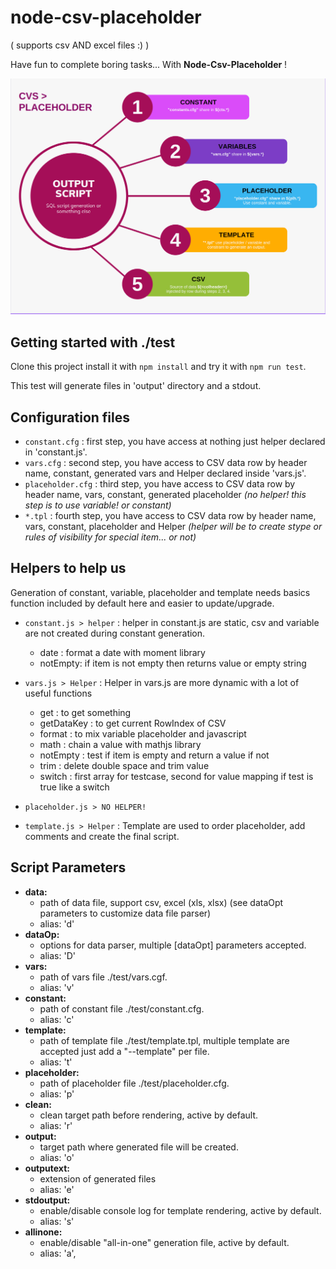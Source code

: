# node-csv-placeholder

( supports csv AND excel files :)  )

Have fun to complete boring tasks... With __Node-Csv-Placeholder__ !

<img src="csv_placeholder_diagram.png" />


## Getting started with ./test

Clone this project install it with ``npm install`` and try it with ``npm run test``.

This test will generate files in 'output' directory and a stdout.


## Configuration files

- ``constant.cfg`` : first step, you have access at nothing just helper declared in 'constant.js'.
- ``vars.cfg`` : second step, you have access to CSV data row by header name, constant, generated vars and Helper declared inside 'vars.js'.
- ``placeholder.cfg`` : third step, you have access to CSV data row by header name, vars, constant, generated placeholder _(no helper! this step is to use variable! or constant)_
- ``*.tpl`` : fourth step, you have access to CSV data row by header name, vars, constant, placeholder and Helper _(helper will be to create stype or rules of visibility for special item... or not)_


## Helpers to help us

Generation of constant, variable, placeholder and template needs basics function included by default here and easier to update/upgrade.

- ``constant.js > helper`` : helper in constant.js are static, csv and variable are not created during constant generation.
  - date : format a date with moment library
  - notEmpty: if item is not empty then returns value or empty string

- ``vars.js > Helper`` : Helper in vars.js are more dynamic with a lot of useful functions
  - get : to get something
  - getDataKey : to get  current RowIndex of CSV
  - format : to mix variable placeholder and javascript
  - math : chain a value with mathjs library
  - notEmpty : test if item is empty and return a value if not
  - trim : delete double space and trim value
  - switch : first array for testcase, second for value mapping if test is true like a switch
  
- ``placeholder.js > NO HELPER!``

- ``template.js > Helper`` : Template are used to order placeholder, add comments and  create the final script.

## Script Parameters

- __data:__
  - path of data file, support csv, excel (xls, xlsx) (see dataOpt parameters to customize data file parser)
  - alias: 'd'
- __dataOp:__
  - options for data parser, multiple [dataOpt] parameters accepted.
  - alias: 'D'
- __vars:__
  - path of vars file ./test/vars.cgf.
  - alias: 'v'
- __constant:__
  - path of constant file ./test/constant.cfg.
  - alias: 'c'
- __template:__
  - path of template file ./test/template.tpl, multiple template are accepted just add a "--template" per file.
  - alias: 't'
- __placeholder:__
  - path of placeholder file ./test/placeholder.cfg.
  - alias: 'p'
- __clean:__
  - clean target path before rendering, active by default.
  - alias: 'r'
- __output:__
  - target path where generated file will be created.
  - alias: 'o'
- __outputext:__
  - extension of generated files
  - alias: 'e'
- __stdoutput:__
  - enable/disable console log for template rendering, active by default.
  - alias: 's'
- __allinone:__
  - enable/disable "all-in-one" generation file, active by default.
  - alias: 'a',

